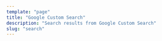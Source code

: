 ```yaml
---
template: "page"
title: "Google Custom Search"
description: "Search results from Google Custom Search"
slug: "search"
---
```


<script async src="https://cse.google.com/cse.js?cx=005328897267550362033:gui3_qqia8k"></script>
<div class="gcse-searchresults-only"></div>
